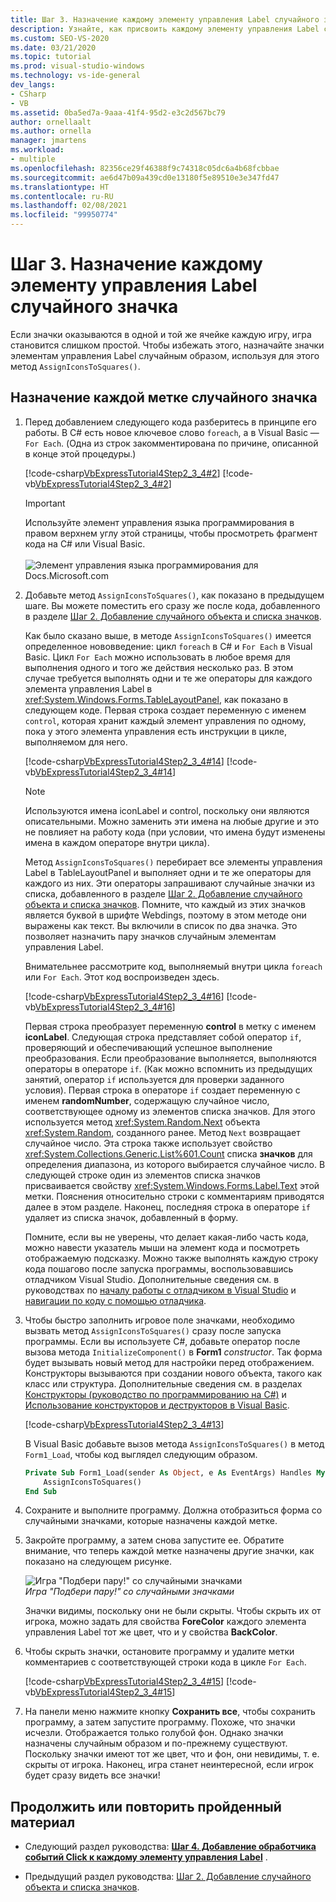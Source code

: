 ```yaml
---
title: Шаг 3. Назначение каждому элементу управления Label случайного значка
description: Узнайте, как присвоить каждому элементу управления Label случайный значок, чтобы значки не отображались в одной ячейке каждой игры.
ms.custom: SEO-VS-2020
ms.date: 03/21/2020
ms.topic: tutorial
ms.prod: visual-studio-windows
ms.technology: vs-ide-general
dev_langs:
- CSharp
- VB
ms.assetid: 0ba5ed7a-9aaa-41f4-95d2-e3c2d567bc79
author: ornellaalt
ms.author: ornella
manager: jmartens
ms.workload:
- multiple
ms.openlocfilehash: 82356ce29f46388f9c74318c05dc6a4b68fcbbae
ms.sourcegitcommit: ae6d47b09a439cd0e13180f5e89510e3e347fd47
ms.translationtype: HT
ms.contentlocale: ru-RU
ms.lasthandoff: 02/08/2021
ms.locfileid: "99950774"
---
```

# <a name="step-3-assign-a-random-icon-to-each-label"></a>Шаг 3. Назначение каждому элементу управления Label случайного значка

Если значки оказываются в одной и той же ячейке каждую игру, игра становится слишком простой. Чтобы избежать этого, назначайте значки элементам управления Label случайным образом, используя для этого метод `AssignIconsToSquares()`.

## <a name="to-assign-a-random-icon-to-each-label"></a>Назначение каждой метке случайного значка

1. Перед добавлением следующего кода разберитесь в принципе его работы. В C# есть новое ключевое слово `foreach`, а в Visual Basic — `For Each`. (Одна из строк закомментирована по причине, описанной в конце этой процедуры.)

     [!code-csharp[VbExpressTutorial4Step2_3_4#2](../ide/codesnippet/CSharp/step-3-assign-a-random-icon-to-each-label_1.cs)]
     [!code-vb[VbExpressTutorial4Step2_3_4#2](../ide/codesnippet/VisualBasic/step-3-assign-a-random-icon-to-each-label_1.vb)]

      > [!IMPORTANT]
      > Используйте элемент управления языка программирования в правом верхнем углу этой страницы, чтобы просмотреть фрагмент кода на C# или Visual Basic.<br><br>![Элемент управления языка программирования для Docs.Microsoft.com](../ide/media/docs-programming-language-control.png)

2. Добавьте метод `AssignIconsToSquares()`, как показано в предыдущем шаге. Вы можете поместить его сразу же после кода, добавленного в разделе [Шаг 2. Добавление случайного объекта и списка значков](../ide/step-2-add-a-random-object-and-a-list-of-icons.md).

     Как было сказано выше, в методе `AssignIconsToSquares()` имеется определенное нововведение: цикл `foreach` в C# и `For Each` в Visual Basic. Цикл `For Each` можно использовать в любое время для выполнения одного и того же действия несколько раз. В этом случае требуется выполнять одни и те же операторы для каждого элемента управления Label в <xref:System.Windows.Forms.TableLayoutPanel>, как показано в следующем коде. Первая строка создает переменную с именем `control`, которая хранит каждый элемент управления по одному, пока у этого элемента управления есть инструкции в цикле, выполняемом для него.

     [!code-csharp[VbExpressTutorial4Step2_3_4#14](../ide/codesnippet/CSharp/step-3-assign-a-random-icon-to-each-label_2.cs)]
     [!code-vb[VbExpressTutorial4Step2_3_4#14](../ide/codesnippet/VisualBasic/step-3-assign-a-random-icon-to-each-label_2.vb)]

    > [!NOTE]
    > Используются имена iconLabel и control, поскольку они являются описательными. Можно заменить эти имена на любые другие и это не повлияет на работу кода (при условии, что имена будут изменены имена в каждом операторе внутри цикла).

     Метод `AssignIconsToSquares()` перебирает все элементы управления Label в TableLayoutPanel и выполняет одни и те же операторы для каждого из них. Эти операторы запрашивают случайные значки из списка, добавленного в разделе [Шаг 2. Добавление случайного объекта и списка значков](../ide/step-2-add-a-random-object-and-a-list-of-icons.md). Помните, что каждый из этих значков является буквой в шрифте Webdings, поэтому в этом методе они выражены как текст. Вы включили в список по два значка. Это позволяет назначить пару значков случайным элементам управления Label.

     Внимательнее рассмотрите код, выполняемый внутри цикла `foreach` или `For Each`. Этот код воспроизведен здесь.

     [!code-csharp[VbExpressTutorial4Step2_3_4#16](../ide/codesnippet/CSharp/step-3-assign-a-random-icon-to-each-label_3.cs)]
     [!code-vb[VbExpressTutorial4Step2_3_4#16](../ide/codesnippet/VisualBasic/step-3-assign-a-random-icon-to-each-label_3.vb)]

     Первая строка преобразует переменную **control** в метку с именем **iconLabel**. Следующая строка представляет собой оператор `if`, проверяющий и обеспечивающий успешное выполнение преобразования. Если преобразование выполняется, выполняются операторы в операторе `if`. (Как можно вспомнить из предыдущих занятий, оператор `if` используется для проверки заданного условия). Первая строка в операторе `if` создает переменную с именем **randomNumber**, содержащую случайное число, соответствующее одному из элементов списка значков. Для этого используется метод <xref:System.Random.Next> объекта <xref:System.Random>, созданного ранее. Метод `Next` возвращает случайное число. Эта строка также использует свойство <xref:System.Collections.Generic.List%601.Count> списка **значков** для определения диапазона, из которого выбирается случайное число. В следующей строке один из элементов списка значков присваивается свойству <xref:System.Windows.Forms.Label.Text> этой метки. Пояснения относительно строки с комментариям приводятся далее в этом разделе. Наконец, последняя строка в операторе `if` удаляет из списка значок, добавленный в форму.

     Помните, если вы не уверены, что делает какая-либо часть кода, можно навести указатель мыши на элемент кода и посмотреть отображаемую подсказку. Можно также выполнять каждую строку кода пошагово после запуска программы, воспользовавшись отладчиком Visual Studio. Дополнительные сведения см. в руководствах по [началу работы с отладчиком в Visual Studio](https://msdn.microsoft.com/vstudio/ee672313.aspx) и [навигации по коду с помощью отладчика](../debugger/navigating-through-code-with-the-debugger.md).

3. Чтобы быстро заполнить игровое поле значками, необходимо вызвать метод `AssignIconsToSquares()` сразу после запуска программы. Если вы используете C#, добавьте оператор после вызова метода `InitializeComponent()` в **Form1** _constructor_. Так форма будет вызывать новый метод для настройки перед отображением. Конструкторы вызываются при создании нового объекта, такого как класс или структура. Дополнительные сведения см. в разделах [Конструкторы (руководство по программированию на C#)](/dotnet/csharp/programming-guide/classes-and-structs/constructors) и [Использование конструкторов и деструкторов в Visual Basic](/previous-versions/visualstudio/visual-studio-2008/2z08e49e\(v\=vs.90\)).

     [!code-csharp[VbExpressTutorial4Step2_3_4#13](../ide/codesnippet/CSharp/step-3-assign-a-random-icon-to-each-label_4.cs)]

     В Visual Basic добавьте вызов метода `AssignIconsToSquares()` в метод `Form1_Load`, чтобы код выглядел следующим образом.

    ```vb
    Private Sub Form1_Load(sender As Object, e As EventArgs) Handles MyBase.Load
        AssignIconsToSquares()
    End Sub
    ```

4. Сохраните и выполните программу. Должна отобразиться форма со случайными значками, которые назначены каждой метке. 

5. Закройте программу, а затем снова запустите ее. Обратите внимание, что теперь каждой метке назначены другие значки, как показано на следующем рисунке. 

     ![Игра "Подбери пару!" со случайными значками](../ide/media/express_tut4step3.png)<br/>
*Игра "Подбери пару!" со случайными значками*

     Значки видимы, поскольку они не были скрыты. Чтобы скрыть их от игрока, можно задать для свойства **ForeColor** каждого элемента управления Label тот же цвет, что и у свойства **BackColor**.

6. Чтобы скрыть значки, остановите программу и удалите метки комментариев с соответствующей строки кода в цикле `For Each`.

     [!code-csharp[VbExpressTutorial4Step2_3_4#15](../ide/codesnippet/CSharp/step-3-assign-a-random-icon-to-each-label_5.cs)]
     [!code-vb[VbExpressTutorial4Step2_3_4#15](../ide/codesnippet/VisualBasic/step-3-assign-a-random-icon-to-each-label_5.vb)]

7. На панели меню нажмите кнопку **Сохранить все**, чтобы сохранить программу, а затем запустите программу. Похоже, что значки исчезли. Отображается только голубой фон. Однако значки назначены случайным образом и по-прежнему существуют. Поскольку значки имеют тот же цвет, что и фон, они невидимы, т. е. скрыты от игрока. Наконец, игра станет неинтересной, если игрок будет сразу видеть все значки!

## <a name="to-continue-or-review"></a>Продолжить или повторить пройденный материал

- Следующий раздел руководства: **[Шаг 4. Добавление обработчика событий Click к каждому элементу управления Label](../ide/step-4-add-a-click-event-handler-to-each-label.md)** .

- Предыдущий раздел руководства: [Шаг 2. Добавление случайного объекта и списка значков](../ide/step-2-add-a-random-object-and-a-list-of-icons.md).
